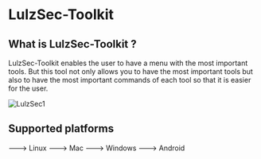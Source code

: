 # LulzSec-Toolkit

## What is LulzSec-Toolkit ?
LulzSec-Toolkit enables the user to have a menu with the most important tools. But this tool not only allows you to have the most important tools but also to have the most important commands of each tool so that it is easier for the user.

![LulzSec1](https://user-images.githubusercontent.com/62266784/85389654-02f36600-b548-11ea-99de-711020f337f2.jpg)

## Supported platforms
 ---> Linux 
 ---> Mac 
 ---> Windows
 ---> Android
 
 
